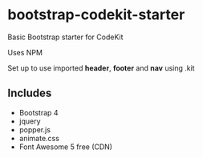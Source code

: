 # bootstrap-codekit-starter

Basic Bootstrap starter for CodeKit 

Uses NPM

Set up to use imported **header**, **footer** and **nav** using .kit


## Includes

- Bootstrap 4
- jquery
- popper.js
- animate.css
- Font Awesome 5 free (CDN)

